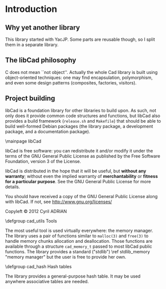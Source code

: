 # Introduction

## Why yet another library

This library started with YacJP. Some parts are reusable though, so I
split them in a separate library.

## The libCad philosophy

C does not mean ``not object''. Actually the whole Cad library is
built using object-oriented techniques: one may find encapsulation,
polymorphism, and even some design patterns (composites, factories,
visitors).

## Project building

libCad is a foundation library for other libraries to build upon. As
such, not only does it provide common code structures and functions,
but libCad also provides a build framework (`release.sh` and
`Makefile`) that should be able to build well-formed Debian packages
(the library package, a development package, and a documentation
package).

\mainpage libCad

libCad is free software: you can redistribute it and/or modify it under
the terms of the GNU General Public License as published by the Free
Software Foundation, version 3 of the License.

libCad is distributed in the hope that it will be useful, but __without
any warranty__; without even the implied warranty of
__merchantability__ or __fitness for a particular purpose__.  See the
GNU General Public License for more details.

You should have received a copy of the GNU General Public License
along with libCad.  If not, see http://www.gnu.org/licenses/

Copyleft © 2012 Cyril ADRIAN


\defgroup cad_utils Tools

The most useful tool is used virtually everywhere: the memory
manager. The library uses a pair of functions similar to `malloc(3)`
and `free(3)` to handle memory chunks allocation and
deallocation. Those functions are available through a structure
`cad_memory_t` passed to most libCad public functions. The library
provides a standard ("stdlib") \ref stdlib_memory "memory manager" but
the user is free to provide her own.


\defgroup cad_hash Hash tables

The library provides a general-purpose hash table. It may be used
anywhere associative tables are needed.
